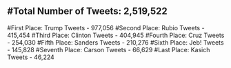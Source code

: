 #Total Number of Tweets: 2,519,522 
---
#First Place: Trump Tweets - 977,056
#Second Place: Rubio Tweets - 415,454
#Third Place: Clinton Tweets - 404,945
#Fourth Place: Cruz Tweets - 254,030
#Fifth Place: Sanders Tweets - 210,276
#Sixth Place: Jeb! Tweets - 145,828
#Seventh Place: Carson Tweets - 66,629
#Last Place: Kasich Tweets - 46,224
